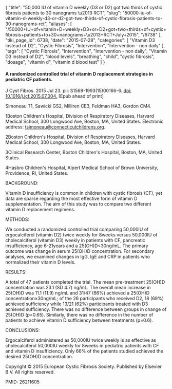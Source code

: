 {
    "title": "50,000 IU of vitamin D weekly (D3 or D2) got two thirds of cystic fibrosis patients to 30 nanograms \u2013 RCT",
    "slug": "50000-iu-of-vitamin-d-weekly-d3-or-d2-got-two-thirds-of-cystic-fibrosis-patients-to-30-nanograms-rct",
    "aliases": [
        "/50000+IU+of+vitamin+D+weekly+D3+or+D2+got+two+thirds+of+cystic+fibrosis+patients+to+30+nanograms+\u2013+RCT+July+2015",
        "/6738"
    ],
    "tiki_page_id": 6738,
    "date": "2015-07-28",
    "categories": [
        "Vitamin D3 instead of D2",
        "Cystic Fibrosis",
        "Intervention",
        "Intervention - non daily"
    ],
    "tags": [
        "Cystic Fibrosis",
        "Intervention",
        "Intervention - non daily",
        "Vitamin D3 instead of D2",
        "blood levels",
        "breathing",
        "child",
        "cystic fibrosis",
        "dosage",
        "vitamin d",
        "vitamin d blood test"
    ]
}


#### A randomized controlled trial of vitamin D replacement strategies in pediatric CF patients.

J Cyst Fibros. 2015 Jul 23. pii: S1569-1993(15)00166-6. [doi: 10.1016/j.jcf.2015.07.004.](https://doi.org/10.1016/j.jcf.2015.07.004.) <span>[Epub ahead of print]</span>

Simoneau T1, Sawicki GS2, Milliren CE3, Feldman HA3, Gordon CM4.

1Boston Children's Hospital, Division of Respiratory Diseases, Harvard Medical School, 300 Longwood Ave, Boston, MA, United States. Electronic address: tsimoneau@connecticutchildrens.org.

2Boston Children's Hospital, Division of Respiratory Diseases, Harvard Medical School, 300 Longwood Ave, Boston, MA, United States.

3Clinical Research Center, Boston Children's Hospital, Boston, MA, United States.

4Hasbro Children's Hospital, Alpert Medical School of Brown University, Providence, RI, United States.

BACKGROUND:

Vitamin D insufficiency is common in children with cystic fibrosis (CF), yet data are sparse regarding the most effective form of vitamin D supplementation. The aim of this study was to compare two different vitamin D replacement regimens.

METHODS:

We conducted a randomized controlled trial comparing 50,000IU of ergocalciferol (vitamin D2) twice weekly for 8weeks versus 50,000IU of cholecalciferol (vitamin D3) weekly in patients with CF, pancreatic insufficiency, age 6-21years and a 25(OH)D<30ng/mL. The primary outcome was change in serum 25(OH)D concentration. For secondary analyses, we examined changes in IgG, IgE and CRP in patients who normalized their vitamin D levels.

RESULTS:

A total of 47 patients completed the trial. The mean pre-treatment 25(OH)D concentration was 23.1 (SD 4.7) ng/mL. The overall mean increase in 25(OH)D was 11.1 (11.9) ng/mL and 31/47 (66%) achieved a 25(OH)D concentration≥30ng/mL; of the 26 participants who received D2, 18 (69%) achieved sufficiency while 13/21 (62%) participants treated with D3 achieved sufficiency. There was no difference between groups in change of 25(OH)D (p=0.65). Similarly, there was no difference in the number of patients to achieve vitamin D sufficiency between treatments (p=0.6).

CONCLUSIONS:

Ergocalciferol administered as 50,000IU twice weekly is as effective as cholecalciferol 50,000IU weekly for 8weeks in pediatric patients with CF and vitamin D insufficiency. Only 66% of the patients studied achieved the desired 25(OH)D concentration.

Copyright © 2015 European Cystic Fibrosis Society. Published by Elsevier B.V. All rights reserved.

PMID: 26211605